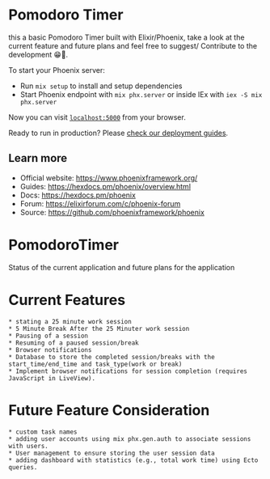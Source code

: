 # Pomodoro Timer

this a basic Pomodoro Timer built with Elixir/Phoenix, take a look at the current feature and future plans and feel free to suggest/ Contribute to the development 😁🥲.

To start your Phoenix server:

  * Run `mix setup` to install and setup dependencies
  * Start Phoenix endpoint with `mix phx.server` or inside IEx with `iex -S mix phx.server`

Now you can visit [`localhost:5000`](http://localhost:5000) from your browser.

Ready to run in production? Please [check our deployment guides](https://hexdocs.pm/phoenix/deployment.html).

## Learn more

  * Official website: https://www.phoenixframework.org/
  * Guides: https://hexdocs.pm/phoenix/overview.html
  * Docs: https://hexdocs.pm/phoenix
  * Forum: https://elixirforum.com/c/phoenix-forum
  * Source: https://github.com/phoenixframework/phoenix

# PomodoroTimer
Status of the current application and future plans for the application

# Current Features
  <!-- Current Feature: -->
    * stating a 25 minute work session
    * 5 Minute Break After the 25 Minuter work session
    * Pausing of a session
    * Resuming of a paused session/break
    * Browser notifications
    * Database to store the completed session/breaks with the start_time/end_time and task_type(work or break)
    * Implement browser notifications for session completion (requires JavaScript in LiveView).

# Future Feature Consideration
  <!-- Future Feature Consideration: -->
    * custom task names
    * adding user accounts using mix phx.gen.auth to associate sessions with users.
    * User management to ensure storing the user session data
    * adding dashboard with statistics (e.g., total work time) using Ecto queries.
